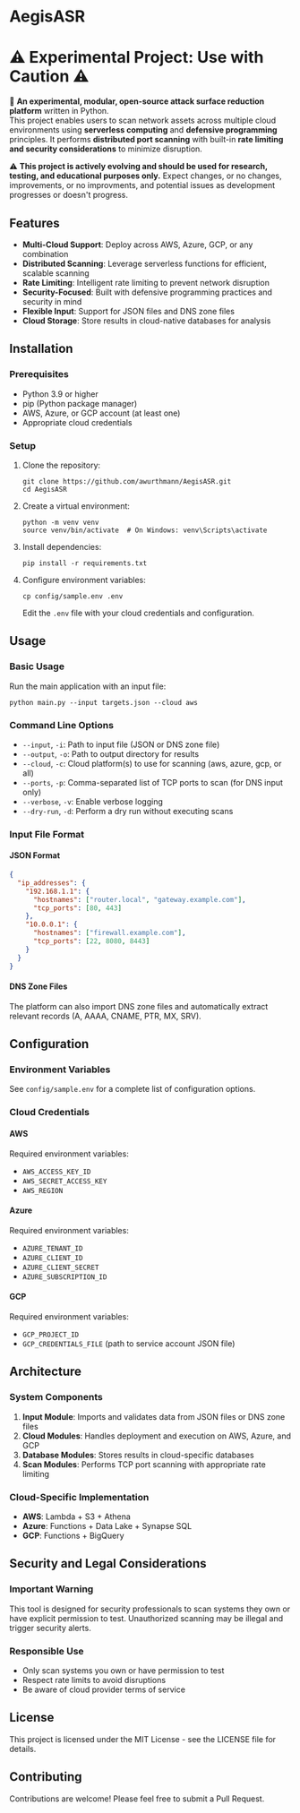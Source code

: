 # AegisASR

# ⚠️ Experimental Project: Use with Caution ⚠️

🚀 **An experimental, modular, open-source attack surface reduction platform** written in Python.  
This project enables users to scan network assets across multiple cloud environments using **serverless computing** and **defensive programming** principles. It performs **distributed port scanning** with built-in **rate limiting and security considerations** to minimize disruption.  

⚠️ **This project is actively evolving and should be used for research, testing, and educational purposes only.** Expect changes, or no changes, improvements, or no improvments, and potential issues as development progresses or doesn't progress.

## Features

- **Multi-Cloud Support**: Deploy across AWS, Azure, GCP, or any combination
- **Distributed Scanning**: Leverage serverless functions for efficient, scalable scanning
- **Rate Limiting**: Intelligent rate limiting to prevent network disruption
- **Security-Focused**: Built with defensive programming practices and security in mind
- **Flexible Input**: Support for JSON files and DNS zone files
- **Cloud Storage**: Store results in cloud-native databases for analysis

## Installation

### Prerequisites

- Python 3.9 or higher
- pip (Python package manager)
- AWS, Azure, or GCP account (at least one)
- Appropriate cloud credentials

### Setup

1. Clone the repository:
   ```
   git clone https://github.com/awurthmann/AegisASR.git
   cd AegisASR
   ```

2. Create a virtual environment:
   ```
   python -m venv venv
   source venv/bin/activate  # On Windows: venv\Scripts\activate
   ```

3. Install dependencies:
   ```
   pip install -r requirements.txt
   ```

4. Configure environment variables:
   ```
   cp config/sample.env .env
   ```
   Edit the `.env` file with your cloud credentials and configuration.

## Usage

### Basic Usage

Run the main application with an input file:

```
python main.py --input targets.json --cloud aws
```

### Command Line Options

- `--input`, `-i`: Path to input file (JSON or DNS zone file)
- `--output`, `-o`: Path to output directory for results
- `--cloud`, `-c`: Cloud platform(s) to use for scanning (aws, azure, gcp, or all)
- `--ports`, `-p`: Comma-separated list of TCP ports to scan (for DNS input only)
- `--verbose`, `-v`: Enable verbose logging
- `--dry-run`, `-d`: Perform a dry run without executing scans

### Input File Format

#### JSON Format

```json
{
  "ip_addresses": {
    "192.168.1.1": {
      "hostnames": ["router.local", "gateway.example.com"],
      "tcp_ports": [80, 443]
    },
    "10.0.0.1": {
      "hostnames": ["firewall.example.com"],
      "tcp_ports": [22, 8080, 8443]
    }
  }
}
```

#### DNS Zone Files

The platform can also import DNS zone files and automatically extract relevant records (A, AAAA, CNAME, PTR, MX, SRV).

## Configuration

### Environment Variables

See `config/sample.env` for a complete list of configuration options.

### Cloud Credentials

#### AWS

Required environment variables:
- `AWS_ACCESS_KEY_ID`
- `AWS_SECRET_ACCESS_KEY`
- `AWS_REGION`

#### Azure

Required environment variables:
- `AZURE_TENANT_ID`
- `AZURE_CLIENT_ID`
- `AZURE_CLIENT_SECRET`
- `AZURE_SUBSCRIPTION_ID`

#### GCP

Required environment variables:
- `GCP_PROJECT_ID`
- `GCP_CREDENTIALS_FILE` (path to service account JSON file)

## Architecture

### System Components

1. **Input Module**: Imports and validates data from JSON files or DNS zone files
2. **Cloud Modules**: Handles deployment and execution on AWS, Azure, and GCP
3. **Database Modules**: Stores results in cloud-specific databases
4. **Scan Modules**: Performs TCP port scanning with appropriate rate limiting

### Cloud-Specific Implementation

- **AWS**: Lambda + S3 + Athena
- **Azure**: Functions + Data Lake + Synapse SQL
- **GCP**: Functions + BigQuery

## Security and Legal Considerations

### Important Warning

This tool is designed for security professionals to scan systems they own or have explicit permission to test. Unauthorized scanning may be illegal and trigger security alerts.

### Responsible Use

- Only scan systems you own or have permission to test
- Respect rate limits to avoid disruptions
- Be aware of cloud provider terms of service

## License

This project is licensed under the MIT License - see the LICENSE file for details.

## Contributing

Contributions are welcome! Please feel free to submit a Pull Request.
